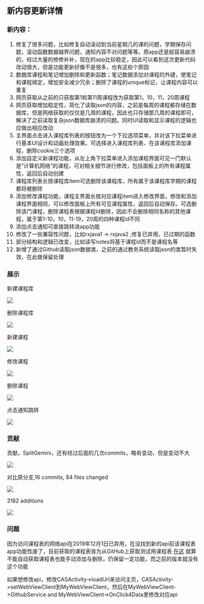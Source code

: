 ## 新内容更新详情

### 新内容：

1. 修复了很多问题，比如修复自动滚动到当前星期几的课的问题，学期保存问题，滚动函数数据越界问题，通知内容不对问题等等。原app还是挺容易崩溃的，经过大量的修修补补，现在的app比较稳定，因此可以看到这次更新代码改动很大，但是功能更新好像不是很多，也有这些个原因
1. 数据库课程和笔记增加删除和更新函数；笔记数据添加对课程的外键，使笔记和课程绑定，增加安全减少冗余；删除了课程的unique标记，让课程内容可以重复
1. 网页获取从之前的只获取第1和第11周课程改为获取第1，10，11，20周课程
1. 网页获取增加稳定性，简化了读取json的内容，之前是每周的课程都存储在数据库，但是网络获取的仅仅是几周的课程，因此也只存储那几周的课程即可，解决了之前读取复杂json数据库崩溃的问题。同时UI读取和显示课程的逻辑也应做出相应改动
1. 主界面点击进入课程库列表的按钮改为一个下拉选项菜单，并对该下拉菜单进行基本UI设计和动画处理效果。可选择进入课程库列表、在该课程库添加课程，删除cookie三个选项
1. 添加自定义新课程功能，从左上角下拉菜单进入添加课程界面可见一门默认是”计算机网络“的课程，可对相关细节进行修改，包括面板上的所有课程属性，返回后自动创建
1. 课程库列表长按课程库item可选删除该课程库，所有属于该课程库学期的课程都将被删除
1. 添加修改课程功能，课程主界面长按对应课程item进入修改界面，修改和添加课程界面相同，可以修改面板上所有可见课程属性，返回后自动保存。可选删除该门课程，删除课程表根据课程Id删除，因此不会删除相同名称的其他课程，属于第1-10，10，11-19，20周的四种课程id不同
1. 添加点击通知可直接跳转进app功能
1. 修改了一些兼容性问题，比如rxjava1 -> rxjava2 ,修复已弃用，已过期的函数
1. 部分结构和逻辑已改变，比如读写notes将基于课程id而不是课程名等
1. 新增了通过Github读取json数据类，之前的通过教务系统读取json的类暂时失效，在此做保留处理

### 展示

新建课程库

![](img/newCoursePage.gif)

删除课程库

![](img/deleteCoursePage.gif)

新建课程

![](img/newCourse.gif)

修改课程

![](img/editCourse.gif)

删除课程

![](img/deleteCourse.gif)

点击通知跳转

![](img/touchNotification.gif)

### 贡献

贡献，SplitGemini，还有经过后面的几次commits，略有变动，但是变动不大

![](img/contribute.png)

对比原分支,16 commits, 84 files changed

![](img/change.png)

3182 additions

![](img/diff.png)

### 问题

因为访问课程表的网络api在2019年12月1日已弃用，在没找到新的api前该课程表app功能性废了，目前获取的课程表皆为从GitHub上获取测试用课程表
[在这](https://github.com/SplitGemini/Coursecard2.0/tree/master/dashboard/new_content/sample)
就算不能自动获取课程表也能手动添加与删除，仍保留一定功能，而之前的版本就没有这个功能

如果想修改api，修改CASActivity->loadUrl来访问主页，CASActivity->setWebViewClient到MyWebViewClient，然后在MyWebViewClient->GithubService and MyWebViewClient->OnClick4Data里修改对应api
